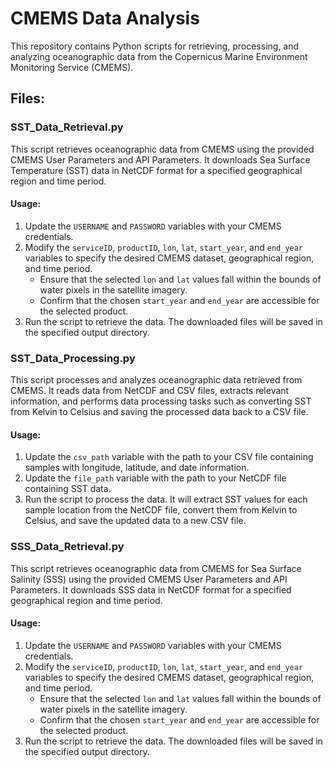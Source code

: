 # CMEMS Data Analysis

This repository contains Python scripts for retrieving, processing, and analyzing oceanographic data from the Copernicus Marine Environment Monitoring Service (CMEMS).

## Files:

### SST_Data_Retrieval.py

This script retrieves oceanographic data from CMEMS using the provided CMEMS User Parameters and API Parameters. It downloads Sea Surface Temperature (SST) data in NetCDF format for a specified geographical region and time period.

#### Usage:
1. Update the `USERNAME` and `PASSWORD` variables with your CMEMS credentials.
2. Modify the `serviceID`, `productID`, `lon`, `lat`, `start_year`, and `end_year` variables to specify the desired CMEMS dataset, geographical region, and time period.
   - Ensure that the selected `lon` and `lat` values fall within the bounds of water pixels in the satellite imagery.
   - Confirm that the chosen `start_year` and `end_year` are accessible for the selected product.
4. Run the script to retrieve the data. The downloaded files will be saved in the specified output directory.

### SST_Data_Processing.py

This script processes and analyzes oceanographic data retrieved from CMEMS. It reads data from NetCDF and CSV files, extracts relevant information, and performs data processing tasks such as converting SST from Kelvin to Celsius and saving the processed data back to a CSV file.

#### Usage:
1. Update the `csv_path` variable with the path to your CSV file containing samples with longitude, latitude, and date information.
2. Update the `file_path` variable with the path to your NetCDF file containing SST data.
3. Run the script to process the data. It will extract SST values for each sample location from the NetCDF file, convert them from Kelvin to Celsius, and save the updated data to a new CSV file.

### SSS_Data_Retrieval.py

This script retrieves oceanographic data from CMEMS for Sea Surface Salinity (SSS) using the provided CMEMS User Parameters and API Parameters. It downloads SSS data in NetCDF format for a specified geographical region and time period.

#### Usage:
1. Update the `USERNAME` and `PASSWORD` variables with your CMEMS credentials.
2. Modify the `serviceID`, `productID`, `lon`, `lat`, `start_year`, and `end_year` variables to specify the desired CMEMS dataset, geographical region, and time period.
   - Ensure that the selected `lon` and `lat` values fall within the bounds of water pixels in the satellite imagery.
   - Confirm that the chosen `start_year` and `end_year` are accessible for the selected product.
4. Run the script to retrieve the data. The downloaded files will be saved in the specified output directory.

